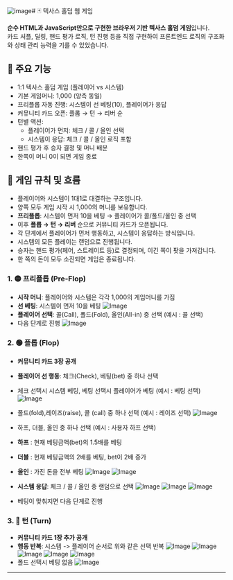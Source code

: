 ![image](https://github.com/user-attachments/assets/ec6e8542-1280-451f-a39f-1d14fa5c44e3)# 🃏 텍사스 홀덤 웹 게임 

**순수 HTML과 JavaScript만으로 구현한 브라우저 기반 텍사스 홀덤 게임**입니다.  
카드 셔플, 딜링, 핸드 평가 로직, 턴 진행 등을 직접 구현하여 프론트엔드 로직의 구조화와 상태 관리 능력을 기를 수 있었습니다.


## 📌 주요 기능

- 1:1 텍사스 홀덤 게임 (플레이어 vs 시스템)
- 기본 게임머니: 1,000 (양측 동일)
- 프리플롭 자동 진행: 시스템이 선 베팅(10), 플레이어가 응답
- 커뮤니티 카드 오픈: 플롭 → 턴 → 리버 순
- 턴별 액션:
  - 플레이어가 먼저: 체크 / 콜 / 올인 선택
  - 시스템이 응답: 체크 / 콜 / 올인 로직 포함
- 핸드 평가 후 승자 결정 및 머니 배분
- 한쪽이 머니 0이 되면 게임 종료

## 🎲 게임 규칙 및 흐름

- 플레이어와 시스템이 1대1로 대결하는 구조입니다.
- 양쪽 모두 게임 시작 시 1,000의 머니를 보유합니다.
- **프리플롭**: 시스템이 먼저 10을 베팅 → 플레이어가 콜/폴드/올인 중 선택
- 이후 **플롭 → 턴 → 리버** 순으로 커뮤니티 카드가 오픈됩니다.
- 각 단계에서 플레이어가 먼저 행동하고, 시스템이 응답하는 방식입니다.
- 시스템의 모든 플레이는 랜덤으로 진행됩니다.
- 승자는 핸드 평가(페어, 스트레이트 등)로 결정되며, 이긴 쪽이 팟을 가져갑니다.
- 한 쪽의 돈이 모두 소진되면 게임은 종료됩니다.


### 1. 🟡 프리플롭 (Pre-Flop)

- **시작 머니**: 플레이어와 시스템은 각각 1,000의 게임머니를 가짐
- **선 베팅**: 시스템이 먼저 10을 베팅
![Image](https://github.com/user-attachments/assets/56f134b8-9061-4b21-b796-fe1f218d7e76)
- **플레이어 선택**: 콜(Call), 폴드(Fold), 올인(All-in) 중 선택 (예시 : 콜 선택)
- 다음 단계로 진행
![Image](https://github.com/user-attachments/assets/deb27145-41be-4705-9fa3-86adaaea7086)
 
### 2. 🟢 플롭 (Flop)

- **커뮤니티 카드 3장 공개**
- **플레이어 선 행동**: 체크(Check), 베팅(bet) 중 하나 선택
- 체크 선택시 시스템 베팅, 베팅 선택시 플레이어가 베팅 (예시 : 베팅 선택)
  ![Image](https://github.com/user-attachments/assets/5fa62439-162e-4c88-b140-66890764ee92)
- 폴드(fold),레이즈(raise), 콜 (call) 중 하나 선택 (예시 : 레이즈 선택)
  ![Image](https://github.com/user-attachments/assets/66e9541a-11e2-43cb-820d-6b78ed686019)
- 하프, 더블, 올인 중 하나 선택 (예시 : 사용자 하프 선택)
- **하프** : 현재 베팅금액(bet)의 1.5배를 베팅
- **더블** : 현재 베팅금액의  2배를 베팅, bet이 2배 증가
- **올인** : 가진 돈을 전부 베팅 
  ![Image](https://github.com/user-attachments/assets/6bf399af-096b-4f5d-b732-99e6a027b9a3)
  ![Image](https://github.com/user-attachments/assets/7692973c-aba8-4c77-950c-8e770faa864f)
- **시스템 응답**: 체크 / 콜 / 올인 중 랜덤으로 선택
  ![Image](https://github.com/user-attachments/assets/3b68eceb-6c70-4eae-9b67-5575d146208a)
  ![Image](https://github.com/user-attachments/assets/c916abce-f4a0-4824-9ecb-0738453ad18c)
  ![Image](https://github.com/user-attachments/assets/9bd01f2f-9e34-4731-bcac-7482b6529595)
  
- 베팅이 맞춰지면 다음 단계로 진행

### 3. 🔵 턴 (Turn)

- **커뮤니티 카드 1장 추가 공개**
- **행동 반복**: 시스템 -> 플레이어 순서로 위와 같은 선택 반복
  ![Image](https://github.com/user-attachments/assets/51f18ebc-b990-4d71-b169-d57658e17731)
  ![Image](https://github.com/user-attachments/assets/b61863b4-06be-4e66-8616-02a2b7e8a558)
  ![Image](https://github.com/user-attachments/assets/ecfb22e4-b754-4f5e-839f-ce587398177b)
  ![Image](https://github.com/user-attachments/assets/f7d4dfe2-1692-4558-95b7-8deab7b92fd3)
  ![Image](https://github.com/user-attachments/assets/e02c3ee3-11c7-4698-9c12-03d19334f886)
- 폴드 선택시 베팅 없음
 ![Image](https://github.com/user-attachments/assets/3fe1a7b7-e15d-4229-8caa-870896d6e922)
---

